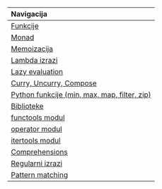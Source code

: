 ##

|Navigacija|
|:-------|
|[Funkcije](Funkcije.md)|
|[Monad](Monad.md)|
|[Memoizacija](Memoizacija.md)|
|[Lambda izrazi](Lambda.md)|
|[Lazy evaluation](Lazy.md)|
|[Curry, Uncurry, Compose](Curry.md)|
|[Python funkcije (min, max, map, filter, zip)](Functions.md)|
|[Biblioteke](Library.md)|
|[functools modul](functools.md)|
|[operator modul](operator.md)|
|[itertools modul](itertools.md)|
|[Comprehensions](Comprehensions.md)|
|[Regularni izrazi](RegularExpressions.md)|
|[Pattern matching](PatternMatching.md)|